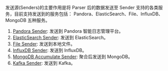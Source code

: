 发送源(Senders)的主要作用是将 Parser 后的数据发送至 Sender 支持的各类服务，目前支持发送到的服务包括： Pandora、ElasticSearch、File、InfluxDB、MongoDB 五种服务。

1. [Pandora Sender](/insight/manual/4783/insight-sender): 发送到 Pandora 智能日志管理平台。
1. [ElasticSearch Sender](/insight/manual/4799/es-sender): 发送到 ElasticSearch。
1. [File Sender](/insight/manual/4785/file-sender): 发送到本地文件。
1. [InfluxDB Sender](/insight/manual/4794/influxdb-sender): 发送到 InfluxDB。
1. [MongoDB Accumulate Sender](/insight/manual/4787/MongoDB-sender): 聚合后发送到 MongoDB。
1. [Kafka Sender](/insight/manual/4802/kafka-sender): 发送到 Kafka。
